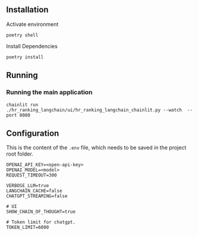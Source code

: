 ## Installation

Activate environment

```
poetry shell
```

Install Dependencies

```
poetry install
```

## Running

### Running the main application

```
chainlit run ./hr_ranking_langchain/ui/hr_ranking_langchain_chainlit.py --watch  --port 8080 
```

## Configuration

This is the content of the `.env` file, which needs to be saved in the project root folder.

```
OPENAI_API_KEY=<open-api-key>
OPENAI_MODEL=<model>
REQUEST_TIMEOUT=300

VERBOSE_LLM=true
LANGCHAIN_CACHE=false
CHATGPT_STREAMING=false

# UI
SHOW_CHAIN_OF_THOUGHT=true

# Token limit for chatgpt.
TOKEN_LIMIT=6000
```
